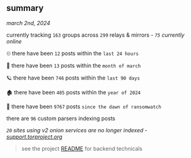 
## summary
_march 2nd, 2024_

currently tracking `163` groups across `299` relays & mirrors - _`75` currently online_

⏲ there have been `12` posts within the `last 24 hours`

🦈 there have been `13` posts within the `month of march`

🪐 there have been `746` posts within the `last 90 days`

🏚 there have been `485` posts within the `year of 2024`

🦕 there have been `9767` posts `since the dawn of ransomwatch`

there are `96` custom parsers indexing posts

_`20` sites using v2 onion services are no longer indexed - [support.torproject.org](https://support.torproject.org/onionservices/v2-deprecation/)_

> see the project [README](https://github.com/joshhighet/ransomwatch#ransomwatch--) for backend technicals
